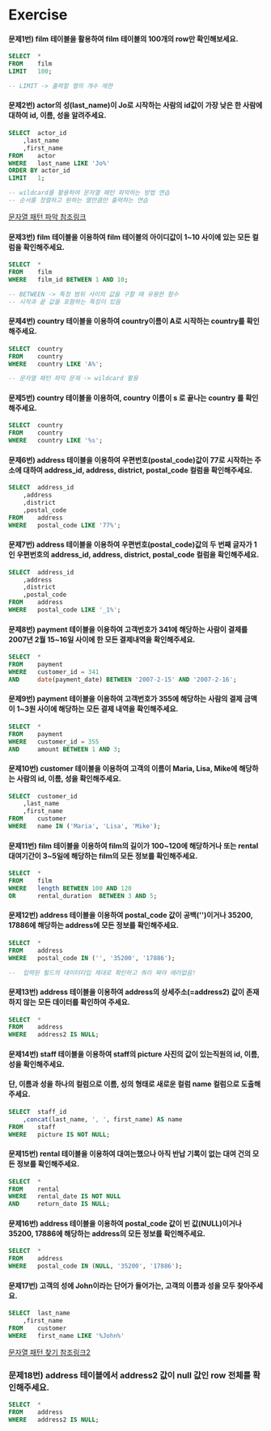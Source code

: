 # Exercise

#### 문제1번) film 테이블을 활용하여 film 테이블의 100개의 row만 확인해보세요.
```SQL
SELECT	*
FROM 	film
LIMIT 	100;

-- LIMIT -> 출력할 열의 개수 제한
```

#### 문제2번) actor의 성(last_name)이 Jo로 시작하는 사람의 id값이 가장 낮은 한 사람에 대하여 id, 이름, 성을 알려주세요.
```SQL
SELECT	actor_id
	,last_name 
	,first_name
FROM 	actor
WHERE	last_name LIKE 'Jo%'
ORDER BY actor_id
LIMIT 	1;

-- wildcard를 활용하여 문자열 패턴 파악하는 방법 연습
-- 순서를 정렬하고 원하는 열만큼만 출력하는 연습
```
[문자열 패턴 파악 참조링크](https://www.ikpil.com/1096)

#### 문제3번) film 테이블을 이용하여 film 테이블의 아이디값이 1~10 사이에 있는 모든 컬럼을 확인해주세요.
```SQL
SELECT	*
FROM 	film
WHERE 	film_id BETWEEN 1 AND 10;

-- BETWEEN -> 특정 범위 사이의 값을 구할 때 유용한 함수
-- 시작과 끝 값을 포함하는 특징이 있음
```

#### 문제4번) country 테이블을 이용하여 country이름이 A로 시작하는 country를 확인해주세요.
```SQL
SELECT	country
FROM 	country
WHERE  	country LIKE 'A%';

-- 문자열 패턴 파악 문제 -> wildcard 활용
```

#### 문제5번) country 테이블을 이용하여, country 이름이 s 로 끝나는 country 를 확인해주세요.
```SQL
SELECT	country
FROM 	country
WHERE  	country LIKE '%s';
```

#### 문제6번) address 테이블을 이용하여 우편번호(postal_code)값이 77로 시작하는 주소에 대하여 address_id, address, district, postal_code 컬럼을 확인해주세요.
```SQL
SELECT	address_id
	,address
	,district
	,postal_code
FROM 	address
WHERE  	postal_code LIKE '77%';
```

#### 문제7번) address 테이블을 이용하여 우편번호(postal_code)값의 두 번째 글자가 1인 우편번호의 address_id, address, district, postal_code 컬럼을 확인해주세요.
```SQL
SELECT	address_id
	,address
	,district
	,postal_code
FROM 	address
WHERE  	postal_code LIKE '_1%';
```

#### 문제8번) payment 테이블을 이용하여 고객번호가 341에 해당하는 사람이 결제를 2007년 2월 15~16일 사이에 한 모든 결제내역을 확인해주세요.
```SQL
SELECT	*
FROM 	payment
WHERE 	customer_id = 341
AND 	date(payment_date) BETWEEN '2007-2-15' AND '2007-2-16';
```

#### 문제9번) payment 테이블을 이용하여 고객번호가 355에 해당하는 사람의 결제 금액이 1~3원 사이에 해당하는 모든 결제 내역을 확인해주세요.
```SQL
SELECT	*
FROM 	payment
WHERE 	customer_id = 355
AND 	amount BETWEEN 1 AND 3;
```

#### 문제10번) customer 테이블을 이용하여 고객의 이름이 Maria, Lisa, Mike에 해당하는 사람의 id, 이름, 성을 확인해주세요.
```SQL
SELECT	customer_id
	,last_name 
	,first_name 
FROM 	customer
WHERE 	name IN ('Maria', 'Lisa', 'Mike');
```

#### 문제11번) film 테이블을 이용하여 film의 길이가 100~120에 해당하거나 또는 rental 대여기간이 3~5일에 해당하는 film의 모든 정보를 확인해주세요.
```SQL
SELECT	*
FROM 	film
WHERE 	length BETWEEN 100 AND 120
OR      rental_duration  BETWEEN 3 AND 5;
```

#### 문제12번) address 테이블을 이용하여 postal_code 값이 공백('')이거나 35200, 17886에 해당하는 address에 모든 정보를 확인해주세요.
```SQL
SELECT	*
FROM 	address
WHERE 	postal_code IN ('', '35200', '17886');

--  입력된 필드의 데이터타입 제대로 확인하고 쿼리 짜야 에러없음!
```

#### 문제13번) address 테이블을 이용하여 address의 상세주소(=address2) 값이 존재하지 않는 모든 데이터를 확인하여 주세요.
```SQL
SELECT	*
FROM 	address
WHERE 	address2 IS NULL;
```

#### 문제14번) staff 테이블을 이용하여 staff의 picture 사진의 값이 있는직원의 id, 이름, 성을 확인해주세요.
#### 단, 이름과 성을 하나의 컬럼으로 이름, 성의 형태로 새로운 컬럼 name 컬럼으로 도출해주세요.
```SQL
SELECT	staff_id
	,concat(last_name, ', ', first_name) AS name
FROM 	staff
WHERE   picture IS NOT NULL;
```

#### 문제15번) rental 테이블을 이용하여 대여는했으나 아직 반납 기록이 없는 대여 건의 모든 정보를 확인해주세요.
```SQL
SELECT	*
FROM 	rental
WHERE 	rental_date IS NOT NULL
AND 	return_date IS NULL;
```

#### 문제16번) address 테이블을 이용하여 postal_code 값이 빈 값(NULL)이거나 35200, 17886에 해당하는 address의 모든 정보를 확인해주세요.
```SQL
SELECT	*
FROM 	address
WHERE 	postal_code IN (NULL, '35200', '17886');
```

#### 문제17번) 고객의 성에 John이라는 단어가 들어가는, 고객의 이름과 성을 모두 찾아주세요.
```SQL
SELECT	last_name
	,first_name 
FROM 	customer
WHERE 	first_name LIKE '%John%'
```
[문자열 패턴 찾기 참조링크2](https://dog-developers.tistory.com/136)

### 문제18번) address 테이블에서 address2 값이 null 값인 row 전체를 확인해주세요.
```SQL
SELECT	*
FROM 	address
WHERE  	address2 IS NULL;
```
